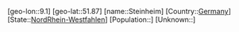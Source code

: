 ﻿---
location: [51.87,9.1]
type: City
tags:
- geo/City


SpocWebEntityId: 34551
isDeleted: false
confidential: public

---
[geo-lon::9.1]
[geo-lat::51.87]
[name::Steinheim]
[Country::[Germany](geo/Continent/Europe/Germany.md)]
[State::[NordRhein-Westfahlen](NordRhein-Westfahlen)]
[Population::]
[Unknown::]

